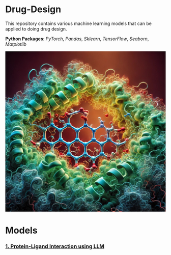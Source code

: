# Drug-Design

This repository contains various machine learning models that can be applied to doing drug design.

**Python Packages**: *PyTorch*, *Pandas*, *Sklearn*, *TensorFlow*, *Seaborn*, *Matplotlib*

![IBM SpaceX](img1.jpeg)


# Models

### [1. Protein-Ligand Interaction using LLM](https://github.com/bzkarimi/ML-Projects/tree/main/water-quality)

